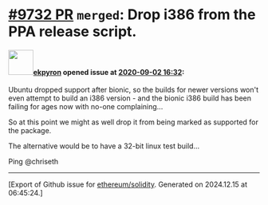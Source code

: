 # [\#9732 PR](https://github.com/ethereum/solidity/pull/9732) `merged`: Drop i386 from the PPA release script.

#### <img src="https://avatars.githubusercontent.com/u/1347491?v=4" width="50">[ekpyron](https://github.com/ekpyron) opened issue at [2020-09-02 16:32](https://github.com/ethereum/solidity/pull/9732):

Ubuntu dropped support after bionic, so the builds for newer versions won't even attempt to build an i386 version - and the bionic i386 build has been failing for ages now with no-one complaining...

So at this point we might as well drop it from being marked as supported for the package.

The alternative would be to have a 32-bit linux test build...

Ping @chriseth




-------------------------------------------------------------------------------



[Export of Github issue for [ethereum/solidity](https://github.com/ethereum/solidity). Generated on 2024.12.15 at 06:45:24.]
